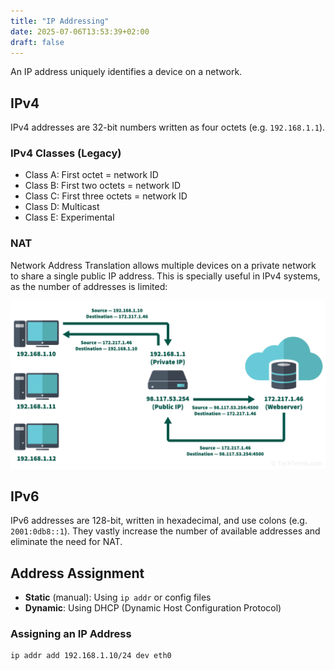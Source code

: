 ```yaml
---
title: "IP Addressing"
date: 2025-07-06T13:53:39+02:00
draft: false
---
```


An IP address uniquely identifies a device on a network.

## IPv4

IPv4 addresses are 32-bit numbers written as four octets (e.g. `192.168.1.1`).

### IPv4 Classes (Legacy)

- Class A: First octet = network ID
- Class B: First two octets = network ID
- Class C: First three octets = network ID
- Class D: Multicast
- Class E: Experimental

### NAT

Network Address Translation allows multiple devices on a private network to share a single public IP address. This is specially useful in IPv4 systems, as the number of addresses is limited:

![](/images/Linux/nat.png)



## IPv6

IPv6 addresses are 128-bit, written in hexadecimal, and use colons (e.g. `2001:0db8::1`). They vastly increase the number of available addresses and eliminate the need for NAT.



## Address Assignment

- **Static** (manual): Using `ip addr` or config files
- **Dynamic**: Using DHCP (Dynamic Host Configuration Protocol)

### Assigning an IP Address

```bash
ip addr add 192.168.1.10/24 dev eth0
```

